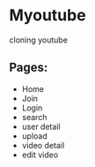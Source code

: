 # Myoutube

cloning youtube

## Pages:

- Home
- Join
- Login
- search
- user detail
- upload
- video detail
- edit video
